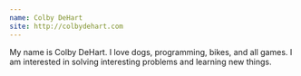 ```yaml
---
name: Colby DeHart
site: http://colbydehart.com
---
```

My name is Colby DeHart. I love dogs, programming, bikes, and all games. 
I am interested in solving interesting problems and learning new things.

